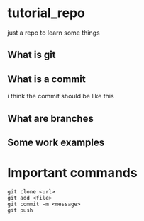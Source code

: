 # tutorial_repo
just a repo to learn some things

## What is git

## What is a commit
i think the commit should be like this

## What are branches

## Some work examples

# Important commands
```
git clone <url>
git add <file>
git commit -m <message>
git push
```
